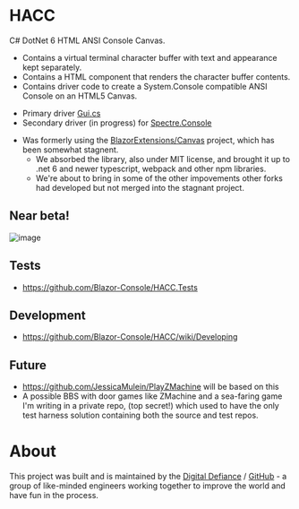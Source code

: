 # HACC

C# DotNet 6 HTML ANSI Console Canvas.

* Contains a virtual terminal character buffer with text and appearance kept separately.
* Contains a HTML component that renders the character buffer contents.
* Contains driver code to create a System.Console compatible ANSI Console on an HTML5 Canvas.
- Primary driver [Gui.cs](https://github.com/migueldeicaza/gui.cs)
- Secondary driver (in progress) for [Spectre.Console](https://github.com/spectreconsole/spectre.console)
* Was formerly using the [BlazorExtensions/Canvas](https://github.com/BlazorExtensions/Canvas) project, which has been somewhat stagnent.
  - We absorbed the library, also under MIT license, and brought it up to .net 6 and newer typescript, webpack and other npm libraries.
  - We're about to bring in some of the other impovements other forks had developed but not merged into the stagnant project.  

## Near beta!

![image](https://user-images.githubusercontent.com/3766240/162670951-a6ee0006-7e9b-44b0-b4c6-6352edb75849.png)

## Tests

- https://github.com/Blazor-Console/HACC.Tests

## Development

* https://github.com/Blazor-Console/HACC/wiki/Developing

## Future

* https://github.com/JessicaMulein/PlayZMachine will be based on this
* A possible BBS with door games like ZMachine and a sea-faring game I'm writing in a private repo, (top secret!) which
  used to have the only test harness solution containing both the source and test repos.

# About
This project was built and is maintained by the [Digital Defiance](https://digitaldefiance.org) / [GitHub](https://github.com/Digital-Defiance) - a group of like-minded engineers working together to improve the world and have fun in the process.
